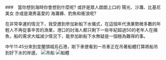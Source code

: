

###　當你想到海時你會想到什麼呢?
或許是眾人朗朗上口的 陽光、沙灘、比基尼美女
亦或是潮男喜愛的 海灘褲、釣魚和衝浪呢?

在非常幸運的情況下，我受邀到參加新船下水儀式，在這個年代漁業勢微多數的年輕人不再從事辛苦的漁業，港口的討海人都只剩下一些年紀超過50的老年人在捕魚，船的需求大幅減少情況下，能參加新船下水無疑是一個極為難得的事。

中午11:45分來到宜蘭頭城烏石港，剛下車便看到一吊車正在吊著船體打算將船吊到好下水的岸邊。
![吊船](https://dr.sudo.host/SCsq8E+)
![船體]()
